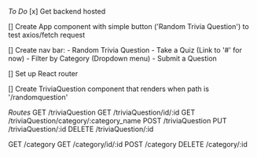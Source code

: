 *To Do*
[x] Get backend hosted

[] Create App component with simple button ('Random Trivia Question') to test axios/fetch request

[] Create nav bar: 
    - Random Trivia Question
    - Take a Quiz (Link to '#' for now)
    - Filter by Category (Dropdown menu)
    - Submit a Question

[] Set up React router

[] Create TriviaQuestion component that renders when path is '/randomquestion'

*Routes*
GET /triviaQuestion
GET /triviaQuestion/id/:id
GET /triviaQuestion/category/:category_name
POST /triviaQuestion
PUT /triviaQuestion/:id
DELETE /triviaQuestion/:id

GET /category
GET /category/id/:id 
POST /category
DELETE /category/:id
